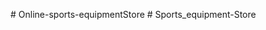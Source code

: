
#   O n l i n e - s p o r t s - e q u i p m e n t S t o r e  
 #   S p o r t s _ e q u i p m e n t - S t o r e  
 